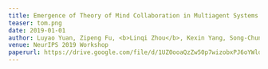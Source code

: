 ```yaml
---
title: Emergence of Theory of Mind Collaboration in Multiagent Systems
teaser: tom.png
date: 2019-01-01
author: Luyao Yuan, Zipeng Fu, <b>Linqi Zhou</b>, Kexin Yang, Song-Chun Zhu
venue: NeurIPS 2019 Workshop
paperurl: https://drive.google.com/file/d/1UZ0ooaQzZw50p7wizobxPJ6oYWldxIru/view
---
```

